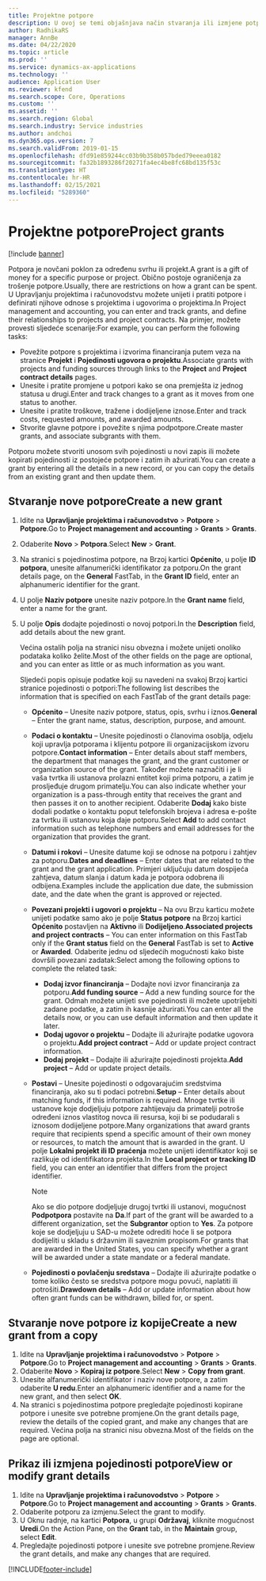 ```yaml
---
title: Projektne potpore
description: U ovoj se temi objašnjava način stvaranja ili izmjene potpore.
author: RadhikaRS
manager: AnnBe
ms.date: 04/22/2020
ms.topic: article
ms.prod: ''
ms.service: dynamics-ax-applications
ms.technology: ''
audience: Application User
ms.reviewer: kfend
ms.search.scope: Core, Operations
ms.custom: ''
ms.assetid: ''
ms.search.region: Global
ms.search.industry: Service industries
ms.author: andchoi
ms.dyn365.ops.version: 7
ms.search.validFrom: 2019-01-15
ms.openlocfilehash: dfd91e859244cc03b9b358b057bded79eeea0182
ms.sourcegitcommit: fa32b1893286f20271fa4ec4be8fc68bd135f53c
ms.translationtype: HT
ms.contentlocale: hr-HR
ms.lasthandoff: 02/15/2021
ms.locfileid: "5289360"
---
```

# <a name="project-grants"></a><span data-ttu-id="75ff8-103">Projektne potpore</span><span class="sxs-lookup"><span data-stu-id="75ff8-103">Project grants</span></span>

[!include [banner](../includes/banner.md)]

<span data-ttu-id="75ff8-104">Potpora je novčani poklon za određenu svrhu ili projekt.</span><span class="sxs-lookup"><span data-stu-id="75ff8-104">A grant is a gift of money for a specific purpose or project.</span></span> <span data-ttu-id="75ff8-105">Obično postoje ograničenja za trošenje potpore.</span><span class="sxs-lookup"><span data-stu-id="75ff8-105">Usually, there are restrictions on how a grant can be spent.</span></span> <span data-ttu-id="75ff8-106">U Upravljanju projektima i računovodstvu možete unijeti i pratiti potpore i definirati njihove odnose s projektima i ugovorima o projektima.</span><span class="sxs-lookup"><span data-stu-id="75ff8-106">In Project management and accounting, you can enter and track grants, and define their relationships to projects and project contracts.</span></span> <span data-ttu-id="75ff8-107">Na primjer, možete provesti sljedeće scenarije:</span><span class="sxs-lookup"><span data-stu-id="75ff8-107">For example, you can perform the following tasks:</span></span>

- <span data-ttu-id="75ff8-108">Povežite potpore s projektima i izvorima financiranja putem veza na stranice **Projekt** i **Pojedinosti ugovora o projektu**.</span><span class="sxs-lookup"><span data-stu-id="75ff8-108">Associate grants with projects and funding sources through links to the **Project** and **Project contract details** pages.</span></span>
- <span data-ttu-id="75ff8-109">Unesite i pratite promjene u potpori kako se ona premješta iz jednog statusa u drugi.</span><span class="sxs-lookup"><span data-stu-id="75ff8-109">Enter and track changes to a grant as it moves from one status to another.</span></span>
- <span data-ttu-id="75ff8-110">Unesite i pratite troškove, tražene i dodijeljene iznose.</span><span class="sxs-lookup"><span data-stu-id="75ff8-110">Enter and track costs, requested amounts, and awarded amounts.</span></span>
- <span data-ttu-id="75ff8-111">Stvorite glavne potpore i povežite s njima podpotpore.</span><span class="sxs-lookup"><span data-stu-id="75ff8-111">Create master grants, and associate subgrants with them.</span></span>

<span data-ttu-id="75ff8-112">Potporu možete stvoriti unosom svih pojedinosti u novi zapis ili možete kopirati pojedinosti iz postojeće potpore i zatim ih ažurirati.</span><span class="sxs-lookup"><span data-stu-id="75ff8-112">You can create a grant by entering all the details in a new record, or you can copy the details from an existing grant and then update them.</span></span>

## <a name="create-a-new-grant"></a><span data-ttu-id="75ff8-113">Stvaranje nove potpore</span><span class="sxs-lookup"><span data-stu-id="75ff8-113">Create a new grant</span></span>

1. <span data-ttu-id="75ff8-114">Idite na **Upravljanje projektima i računovodstvo** \> **Potpore** \> **Potpore**.</span><span class="sxs-lookup"><span data-stu-id="75ff8-114">Go to **Project management and accounting** \> **Grants** \> **Grants**.</span></span>
2. <span data-ttu-id="75ff8-115">Odaberite **Novo** \> **Potpora**.</span><span class="sxs-lookup"><span data-stu-id="75ff8-115">Select **New** \> **Grant**.</span></span>
3. <span data-ttu-id="75ff8-116">Na stranici s pojedinostima potpore, na Brzoj kartici **Općenito**, u polje **ID potpora**, unesite alfanumerički identifikator za potporu.</span><span class="sxs-lookup"><span data-stu-id="75ff8-116">On the grant details page, on the **General** FastTab, in the **Grant ID** field, enter an alphanumeric identifier for the grant.</span></span>
4. <span data-ttu-id="75ff8-117">U polje **Naziv potpore** unesite naziv potpore.</span><span class="sxs-lookup"><span data-stu-id="75ff8-117">In the **Grant name** field, enter a name for the grant.</span></span>
5. <span data-ttu-id="75ff8-118">U polje **Opis** dodajte pojedinosti o novoj potpori.</span><span class="sxs-lookup"><span data-stu-id="75ff8-118">In the **Description** field, add details about the new grant.</span></span>

    <span data-ttu-id="75ff8-119">Većina ostalih polja na stranici nisu obvezna i možete unijeti onoliko podataka koliko želite.</span><span class="sxs-lookup"><span data-stu-id="75ff8-119">Most of the other fields on the page are optional, and you can enter as little or as much information as you want.</span></span>

    <span data-ttu-id="75ff8-120">Sljedeći popis opisuje podatke koji su navedeni na svakoj Brzoj kartici stranice pojedinosti o potpori:</span><span class="sxs-lookup"><span data-stu-id="75ff8-120">The following list describes the information that is specified on each FastTab of the grant details page:</span></span>

    - <span data-ttu-id="75ff8-121">**Općenito** – Unesite naziv potpore, status, opis, svrhu i iznos.</span><span class="sxs-lookup"><span data-stu-id="75ff8-121">**General** – Enter the grant name, status, description, purpose, and amount.</span></span>
    - <span data-ttu-id="75ff8-122">**Podaci o kontaktu** – Unesite pojedinosti o članovima osoblja, odjelu koji upravlja potporama i klijentu potpore ili organizacijskom izvoru potpore.</span><span class="sxs-lookup"><span data-stu-id="75ff8-122">**Contact information** – Enter details about staff members, the department that manages the grant, and the grant customer or organization source of the grant.</span></span> <span data-ttu-id="75ff8-123">Također možete naznačiti i je li vaša tvrtka ili ustanova prolazni entitet koji prima potporu, a zatim je prosljeđuje drugom primatelju.</span><span class="sxs-lookup"><span data-stu-id="75ff8-123">You can also indicate whether your organization is a pass-through entity that receives the grant and then passes it on to another recipient.</span></span> <span data-ttu-id="75ff8-124">Odaberite **Dodaj** kako biste dodali podatke o kontaktu poput telefonskih brojeva i adresa e-pošte za tvrtku ili ustanovu koja daje potporu.</span><span class="sxs-lookup"><span data-stu-id="75ff8-124">Select **Add** to add contact information such as telephone numbers and email addresses for the organization that provides the grant.</span></span>
    - <span data-ttu-id="75ff8-125">**Datumi i rokovi** – Unesite datume koji se odnose na potporu i zahtjev za potporu.</span><span class="sxs-lookup"><span data-stu-id="75ff8-125">**Dates and deadlines** – Enter dates that are related to the grant and the grant application.</span></span> <span data-ttu-id="75ff8-126">Primjeri uključuju datum dospijeća zahtjeva, datum slanja i datum kada je potpora odobrena ili odbijena.</span><span class="sxs-lookup"><span data-stu-id="75ff8-126">Examples include the application due date, the submission date, and the date when the grant is approved or rejected.</span></span>
    - <span data-ttu-id="75ff8-127">**Povezani projekti i ugovori o projektu** – Na ovu Brzu karticu možete unijeti podatke samo ako je polje **Status potpore** na Brzoj kartici **Općenito** postavljen na **Aktivno** ili **Dodijeljeno**.</span><span class="sxs-lookup"><span data-stu-id="75ff8-127">**Associated projects and project contracts** – You can enter information on this FastTab only if the **Grant status** field on the **General** FastTab is set to **Active** or **Awarded**.</span></span> <span data-ttu-id="75ff8-128">Odaberite jednu od sljedećih mogućnosti kako biste dovršili povezani zadatak:</span><span class="sxs-lookup"><span data-stu-id="75ff8-128">Select among the following options to complete the related task:</span></span>

        - <span data-ttu-id="75ff8-129">**Dodaj izvor financiranja** – Dodajte novi izvor financiranja za potporu.</span><span class="sxs-lookup"><span data-stu-id="75ff8-129">**Add funding source** – Add a new funding source for the grant.</span></span> <span data-ttu-id="75ff8-130">Odmah možete unijeti sve pojedinosti ili možete upotrijebiti zadane podatke, a zatim ih kasnije ažurirati.</span><span class="sxs-lookup"><span data-stu-id="75ff8-130">You can enter all the details now, or you can use default information and then update it later.</span></span>
        - <span data-ttu-id="75ff8-131">**Dodaj ugovor o projektu** – Dodajte ili ažurirajte podatke ugovora o projektu.</span><span class="sxs-lookup"><span data-stu-id="75ff8-131">**Add project contract** – Add or update project contract information.</span></span>
        - <span data-ttu-id="75ff8-132">**Dodaj projekt** – Dodajte ili ažurirajte pojedinosti projekta.</span><span class="sxs-lookup"><span data-stu-id="75ff8-132">**Add project** – Add or update project details.</span></span>

    - <span data-ttu-id="75ff8-133">**Postavi** – Unesite pojedinosti o odgovarajućim sredstvima financiranja, ako su ti podaci potrebni.</span><span class="sxs-lookup"><span data-stu-id="75ff8-133">**Setup** – Enter details about matching funds, if this information is required.</span></span> <span data-ttu-id="75ff8-134">Mnoge tvrtke ili ustanove koje dodjeljuju potpore zahtijevaju da primatelji potroše određeni iznos vlastitog novca ili resursa, koji bi se podudarali s iznosom dodijeljene potpore.</span><span class="sxs-lookup"><span data-stu-id="75ff8-134">Many organizations that award grants require that recipients spend a specific amount of their own money or resources, to match the amount that is awarded in the grant.</span></span> <span data-ttu-id="75ff8-135">U polje **Lokalni projekt ili ID praćenja** možete unijeti identifikator koji se razlikuje od identifikatora projekta.</span><span class="sxs-lookup"><span data-stu-id="75ff8-135">In the **Local project or tracking ID** field, you can enter an identifier that differs from the project identifier.</span></span>

        > [!NOTE]
        > <span data-ttu-id="75ff8-136">Ako se dio potpore dodjeljuje drugoj tvrtki ili ustanovi, mogućnost **Podpotpora** postavite na **Da**.</span><span class="sxs-lookup"><span data-stu-id="75ff8-136">If part of the grant will be awarded to a different organization, set the **Subgrantor** option to **Yes**.</span></span> <span data-ttu-id="75ff8-137">Za potpore koje se dodjeljuju u SAD-u možete odrediti hoće li se potpora dodijeliti u skladu s državnim ili saveznim propisom.</span><span class="sxs-lookup"><span data-stu-id="75ff8-137">For grants that are awarded in the United States, you can specify whether a grant will be awarded under a state mandate or a federal mandate.</span></span>

    - <span data-ttu-id="75ff8-138">**Pojedinosti o povlačenju sredstava** – Dodajte ili ažurirajte podatke o tome koliko često se sredstva potpore mogu povući, naplatiti ili potrošiti.</span><span class="sxs-lookup"><span data-stu-id="75ff8-138">**Drawdown details** – Add or update information about how often grant funds can be withdrawn, billed for, or spent.</span></span>

## <a name="create-a-new-grant-from-a-copy"></a><span data-ttu-id="75ff8-139">Stvaranje nove potpore iz kopije</span><span class="sxs-lookup"><span data-stu-id="75ff8-139">Create a new grant from a copy</span></span>

1. <span data-ttu-id="75ff8-140">Idite na **Upravljanje projektima i računovodstvo** \> **Potpore** \> **Potpore**.</span><span class="sxs-lookup"><span data-stu-id="75ff8-140">Go to **Project management and accounting** \> **Grants** \> **Grants**.</span></span>
2. <span data-ttu-id="75ff8-141">Odaberite **Novo** \> **Kopiraj iz potpore**.</span><span class="sxs-lookup"><span data-stu-id="75ff8-141">Select **New** \> **Copy from grant**.</span></span>
3. <span data-ttu-id="75ff8-142">Unesite alfanumerički identifikator i naziv nove potpore, a zatim odaberite **U redu**.</span><span class="sxs-lookup"><span data-stu-id="75ff8-142">Enter an alphanumeric identifier and a name for the new grant, and then select **OK**.</span></span>
4. <span data-ttu-id="75ff8-143">Na stranici s pojedinostima potpore pregledajte pojedinosti kopirane potpore i unesite sve potrebne promjene.</span><span class="sxs-lookup"><span data-stu-id="75ff8-143">On the grant details page, review the details of the copied grant, and make any changes that are required.</span></span> <span data-ttu-id="75ff8-144">Većina polja na stranici nisu obvezna.</span><span class="sxs-lookup"><span data-stu-id="75ff8-144">Most of the fields on the page are optional.</span></span>

## <a name="view-or-modify-grant-details"></a><span data-ttu-id="75ff8-145">Prikaz ili izmjena pojedinosti potpore</span><span class="sxs-lookup"><span data-stu-id="75ff8-145">View or modify grant details</span></span>

1. <span data-ttu-id="75ff8-146">Idite na **Upravljanje projektima i računovodstvo** \> **Potpore** \> **Potpore**.</span><span class="sxs-lookup"><span data-stu-id="75ff8-146">Go to **Project management and accounting** \> **Grants** \> **Grants**.</span></span>
2. <span data-ttu-id="75ff8-147">Odaberite potporu za izmjenu.</span><span class="sxs-lookup"><span data-stu-id="75ff8-147">Select the grant to modify.</span></span>
3. <span data-ttu-id="75ff8-148">U Oknu radnje, na kartici **Potpora**, u grupi **Održavaj**, kliknite mogućnost **Uredi**.</span><span class="sxs-lookup"><span data-stu-id="75ff8-148">On the Action Pane, on the **Grant** tab, in the **Maintain** group, select **Edit**.</span></span>
4. <span data-ttu-id="75ff8-149">Pregledajte pojedinosti potpore i unesite sve potrebne promjene.</span><span class="sxs-lookup"><span data-stu-id="75ff8-149">Review the grant details, and make any changes that are required.</span></span>


[!INCLUDE[footer-include](../includes/footer-banner.md)]